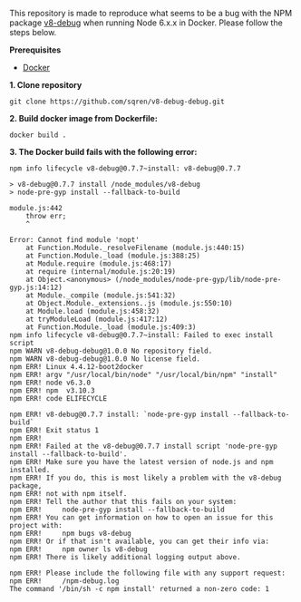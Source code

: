 This repository is made to reproduce what seems to be a bug with the NPM package [v8-debug](https://www.npmjs.com/package/v8-debug) when running Node 6.x.x in Docker. Please follow the steps below.

**Prerequisites**

- [Docker](https://docs.docker.com/v1.8/installation)

**1. Clone repository**
```
git clone https://github.com/sqren/v8-debug-debug.git
```

**2. Build docker image from Dockerfile:**
```
docker build .
```

**3. The Docker build fails with the following error:**
```
npm info lifecycle v8-debug@0.7.7~install: v8-debug@0.7.7

> v8-debug@0.7.7 install /node_modules/v8-debug
> node-pre-gyp install --fallback-to-build

module.js:442
    throw err;
    ^

Error: Cannot find module 'nopt'
    at Function.Module._resolveFilename (module.js:440:15)
    at Function.Module._load (module.js:388:25)
    at Module.require (module.js:468:17)
    at require (internal/module.js:20:19)
    at Object.<anonymous> (/node_modules/node-pre-gyp/lib/node-pre-gyp.js:14:12)
    at Module._compile (module.js:541:32)
    at Object.Module._extensions..js (module.js:550:10)
    at Module.load (module.js:458:32)
    at tryModuleLoad (module.js:417:12)
    at Function.Module._load (module.js:409:3)
npm info lifecycle v8-debug@0.7.7~install: Failed to exec install script
npm WARN v8-debug-debug@1.0.0 No repository field.
npm WARN v8-debug-debug@1.0.0 No license field.
npm ERR! Linux 4.4.12-boot2docker
npm ERR! argv "/usr/local/bin/node" "/usr/local/bin/npm" "install"
npm ERR! node v6.3.0
npm ERR! npm  v3.10.3
npm ERR! code ELIFECYCLE

npm ERR! v8-debug@0.7.7 install: `node-pre-gyp install --fallback-to-build`
npm ERR! Exit status 1
npm ERR!
npm ERR! Failed at the v8-debug@0.7.7 install script 'node-pre-gyp install --fallback-to-build'.
npm ERR! Make sure you have the latest version of node.js and npm installed.
npm ERR! If you do, this is most likely a problem with the v8-debug package,
npm ERR! not with npm itself.
npm ERR! Tell the author that this fails on your system:
npm ERR!     node-pre-gyp install --fallback-to-build
npm ERR! You can get information on how to open an issue for this project with:
npm ERR!     npm bugs v8-debug
npm ERR! Or if that isn't available, you can get their info via:
npm ERR!     npm owner ls v8-debug
npm ERR! There is likely additional logging output above.

npm ERR! Please include the following file with any support request:
npm ERR!     /npm-debug.log
The command '/bin/sh -c npm install' returned a non-zero code: 1
```
